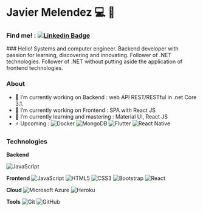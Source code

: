 
# Javier Melendez 💻 👋
### Find me! :  [![Linkedin Badge](https://img.shields.io/badge/-javidevmr-blue?style=flat-square&logo=Linkedin&logoColor=white&link=https://www.linkedin.com/in/javidevmr/)](https://www.linkedin.com/in/javidevmr/)

</hr>
### Hello!
Systems and computer engineer. Backend developer with passion for learning, discovering and innovating. Follower of .NET technologies. Follower of .NET without putting aside the application of frontend technologies.

### About
- 🔭 I’m currently working on Backend : web API REST/RESTful in .net Core 3.1.
- 🔭 I’m currently working on Frontend : SPA with React JS
- 🌱 I’m currently learning and mastering : Material UI, React JS
- ⚡ Upcoming :
![Docker](https://img.shields.io/badge/-Docker-black?style=flat-square&logo=docker) 
![MongoDB](https://img.shields.io/badge/-MongoDB-black?style=flat-square&logo=mongodb) 
![Flutter](https://img.shields.io/badge/Flutter%20-%2302569B.svg?style=flat-square&logo=Flutter&logoColor=white") 
![React Native](https://img.shields.io/badge/react_native%20-%2320232a.svg?style=flat-square&logo=react&logoColor=%2361DAFB")


### Technologies

**Backend**

![JavaScript](https://img.shields.io/badge/c%23%20-%23239120.svg?&style=for-the-badge&logo=c-sharp&logoColor=white)

**Frontend**
![JavaScript](https://img.shields.io/badge/-JavaScript-black?style=flat-square&logo=javascript)
![HTML5](https://img.shields.io/badge/-HTML5-E34F26?style=flat-square&logo=html5&logoColor=white)
![CSS3](https://img.shields.io/badge/-CSS3-1572B6?style=flat-square&logo=css3)
![Bootstrap](https://img.shields.io/badge/-Bootstrap-563D7C?style=flat-square&logo=bootstrap)
![React](https://img.shields.io/badge/-React-black?style=flat-square&logo=react)

**Cloud**
![Microsoft Azure](https://img.shields.io/badge/Microsoft%20Azure-232F7E?style=flat-square&logo=microsoft-azure)
![Heroku](https://img.shields.io/badge/-Heroku-430098?style=flat-square&logo=heroku)

**Tools**
![Git](https://img.shields.io/badge/-Git-black?style=flat-square&logo=git)
![GitHub](https://img.shields.io/badge/-GitHub-181717?style=flat-square&logo=github)
<!--
**Javidevmr/javidevmr** is a ✨ _special_ ✨ repository because its `README.md` (this file) appears on your GitHub profile.

Here are some ideas to get you started:

- 🔭 I’m currently working on ...
- 🌱 I’m currently learning ...
- 👯 I’m looking to collaborate on ...
- 🤔 I’m looking for help with ...
- 💬 Ask me about ...
- 📫 How to reach me: ...
- 😄 Pronouns: ...
- ⚡ Fun fact: ...
-->
